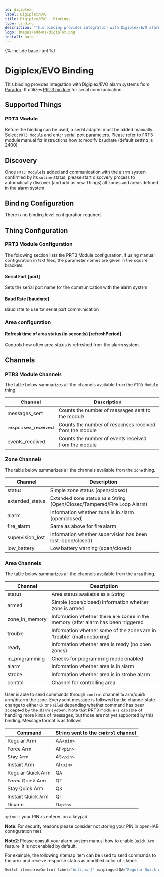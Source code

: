 ```yaml
---
id: digiplex
label: Digiplex/EVO
title: Digiplex/EVO - Bindings
type: binding
description: "This binding provides integration with Digiplex/EVO alarm systems from [Paradox](https://paradox.com)."
logo: images/addons/digiplex.png
install: auto
---
```


<!-- Attention authors: Do not edit directly. Please add your changes to the appropriate source repository -->

{% include base.html %}

# Digiplex/EVO Binding

<AddonLogo />

This binding provides integration with Digiplex/EVO alarm systems from [Paradox](https://paradox.com).
It utilizes [PRT3 module](https://www.paradox.com/Products/default.asp?CATID=7&SUBCATID=75&PRD=234) for serial communication.

## Supported Things

### PRT3 Module

Before the binding can be used, a serial adapter must be added manually. Select `PRT3 Module` and enter serial port parameters.
Please refer to PRT3 module manual for instructions how to modify baudrate (default setting is 2400)

## Discovery

Once `PRT3 Module` is added and communication with the alarm system confirmed by its `online` status, please start discovery process to automatically discover (and add as new Things) all zones and areas defined in the alarm system.

## Binding Configuration

There is no binding level configuration required.

## Thing Configuration

### PRT3 Module Configuration

The following section lists the PRT3 Module configuration. If using manual configuration in text files, the parameter names are given in the square brackets.

#### Serial Port [port]

Sets the serial port name for the communication with the alarm system

#### Baud Rate [baudrate]

Baud rate to use for serial port communication

### Area configuration

#### Refresh time of area status (in seconds) [refreshPeriod]

Controls how often area status is refreshed from the alarm system.

## Channels

### PTR3 Module Channels

The table below summarizes all the channels available from the `PTR3 Module` thing.

| Channel            | Description                                                             |
|--------------------|-------------------------------------------------------------------------|
| messages_sent      | Counts the number of messages sent to the module                        |
| responses_received | Counts the number of responses received from the module                 |
| events_received    | Counts the number of events received from the module                    |

### Zone Channels

The table below summarizes all the channels available from the `zone` thing.

| Channel          | Description                                                             |
|------------------|-------------------------------------------------------------------------|
| status           | Simple zone status (open/closed)                                        |
| extended_status  | Extended zone status as a String (Open/Closed/Tampered/Fire Loop Alarm) |
| alarm            | Information whether zone is in alarm (open/closed)                      |
| fire_alarm       | Same as above for fire alarm                                            |
| supervision_lost | Information whether supervision has been lost (open/closed)             |
| low_battery      | Low battery warning (open/closed)                                       |

### Area Channels

The table below summarizes all the channels available from the `area` thing.

| Channel          | Description                                                                       |
|------------------|-----------------------------------------------------------------------------------|
| status           | Area status available as a String                                                 |
| armed            | Simple (open/closed) information whether zone is armed                            |
| zone_in_memory   | Information whether there are zones in the memory (after alarm has been triggered |
| trouble          | Information whether some of the zones are in 'trouble' (malfunctioning)           |
| ready            | Information whether area is ready (no open zones)                                 |
| in_programming   | Checks for programming mode enabled                                               |
| alarm            | Information whether area is in alarm                                              |
| strobe           | Information whether area is in strobe alarm                                       |
| control          | Channel for controlling area                                                      |

User is able to send commands through `control` channel to arm/quick arm/disarm the zone.
Every sent message is followed by the channel state change to either `Ok` or `Failed` depending whether command has been accepted by the alarm system.
Note that PRT3 module is capable of handling more kinds of messages, but those are not yet supported by this binding.
Message format is as follows:

| Command           | String sent to the `control` channel |
|-------------------|--------------------------------------|
| Regular Arm       | AA`<pin>`                            |
| Force Arm         | AF`<pin>`                            |
| Stay Arm          | AS`<pin>`                            |
| Instant Arm       | AI`<pin>`                            |
| Regular Quick Arm | QA                                   |
| Force Quick Arm   | QF                                   |
| Stay Quick Arm    | QS                                   |
| Instant Quick Arm | QI                                   |
| Disarm            | D`<pin>`                             |

`<pin>` is your PIN as entered on a keypad.

**Note**: For security reasons please consider not storing your PIN in openHAB configuration files.

**Note2**: Please consult your alarm system manual how to enable `Quick Arm` feature. It is not enabled by default.

For example, the following sitemap item can be used to send commands to the area and receive response status as modified color of a label:

```java
Switch item=areaControl label="Actions[]" mappings=[QA="Regular Quick Arm",QS="Stay Quick Arm",D1111="Disarm"] labelcolor=[Ok="green",Fail="red"]
```
